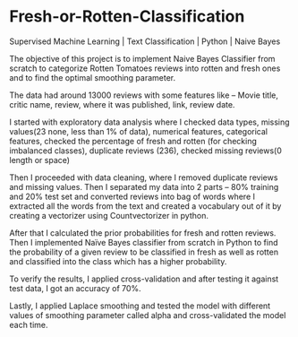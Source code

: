 # Fresh-or-Rotten-Classification
Supervised Machine Learning | Text Classification | Python | Naive Bayes

The objective of this project is to implement Naive Bayes Classifier from scratch to categorize Rotten Tomatoes reviews into rotten and fresh ones and to find the optimal smoothing parameter.

The data had around 13000 reviews with some features like – Movie title, critic name, review, where it was published, link, review date.

I started with exploratory data analysis where I checked data types, missing values(23 none, less than 1% of data), numerical features, categorical features, checked the percentage of fresh and rotten (for checking imbalanced classes), duplicate reviews (236), checked missing reviews(0 length or space)

Then I proceeded with data cleaning, where I removed duplicate reviews and missing values. Then I separated my data into 2 parts – 80% training and 20% test set and converted reviews into bag of words where I extracted all the words from the text and created a vocabulary out of it by creating a vectorizer using Countvectorizer in python.

After that I calculated the prior probabilities for fresh and rotten reviews. Then I implemented Naïve Bayes classifier from scratch in Python to find the probability of a given review to be classified in fresh as well as rotten and classified into the class which has a higher probability.

To verify the results, I applied cross-validation and after testing it against test data, I got an accuracy of 70%.

Lastly, I applied Laplace smoothing and tested the model with different values of smoothing parameter called alpha and cross-validated the model each time. 
